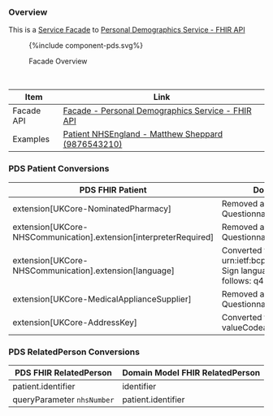 
### Overview

This is a [Service Facade](ActorDefinition-ServiceFacade.html) to [Personal Demographics Service - FHIR API](https://digital.nhs.uk/developer/api-catalogue/personal-demographics-service-fhir)

<figure>
{%include component-pds.svg%}
<p id="fX.X.X.X-X" class="figureTitle">Facade Overview</p>
</figure>
<br clear="all">

| Item        | Link                                                                                  | 
|-------------|---------------------------------------------------------------------------------------|
| Facade API  | [Facade - Personal Demographics Service - FHIR API](CapabilityStatement-PDSFacade.html) |  
| Examples    | [Patient NHSEngland - Matthew Sheppard (9876543210)](Patient-9876543210.html)         | 

### PDS Patient Conversions

| PDS FHIR Patient                                                  | Domain Model FHIR Patient                                                                                                                                       |
|-------------------------------------------------------------------|-----------------------------------------------------------------------------------------------------------------------------------------------------------------|
| extension[UKCore-NominatedPharmacy]                               | Removed and converted to a QuestionnaireResponse[PatientPreferences]                                                                                            |
| extension[UKCore-NHSCommunication].extension[interpreterRequired] | Removed and converted to a QuestionnaireResponse[PatientPreferences]                                                                                            
| extension[UKCore-NHSCommunication].extension[language] | Converted to Patient.communication and urn:ietf:bcp:47 codesystem <br/> Sign language codes are converted as follows: q4 -> `bfi`, q3 -> `asf` and q2 to `ase`. |
| extension[UKCore-MedicalApplianceSupplier] | Removed and converted to a QuestionnaireResponse[PatientPreferences]                                                                                            |
| extension[UKCore-AddressKey] | Converted from valueCoding to valueCodeableConcept                                                                                                              |

### PDS RelatedPerson Conversions

| PDS FHIR RelatedPerson     | Domain Model FHIR RelatedPerson |
|----------------------------|---------------------------------|
| patient.identifier         | identifier                      |
| queryParameter `nhsNumber` | patient.identifier              |
